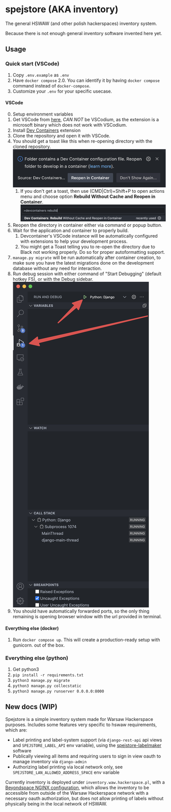 # spejstore (AKA inventory)

The general HSWAW (and other polish hackerspaces) inventory system.

Because there is not enough general inventory software invented here yet.

## Usage

### Quick start (VSCode)

1. Copy `.env.example` as `.env`
2. Have `docker compose` 2.0. You can identify it by having `docker compose` command instead of `docker-compose`.
3. Customize your `.env` for your specific usecase.

#### VSCode

0. Setup environment variables
1. Get VSCode from [here](https://code.visualstudio.com/download), *CAN NOT* be VSCodium, as the extension is a microsoft binary which does not work with VSCodium.
2. Install [Dev Containers](https://marketplace.visualstudio.com/items?itemName=ms-vscode-remote.remote-containers) extension
3. Clone the repository and open it with VSCode.
4. You should get a toast like this when re-opening directory with the cloned repository. ![Toast example](readme/toast-example.png 'Toast example')
   1. If you don't get a toast, then use (CMD|Ctrl)+Shift+P to open actions menu and choose option **Rebuild Without Cache and Reopen in Container**. ![Command example](readme/command-example.png 'Command example')
5. Reopen the directory in container either via command or popup button.
6. Wait for the application and container to properly build.
   1. Devcontainer's VSCode instance will be automatically configured with extensions to help your development process.
   2. You might get a Toast telling you to re-open the directory due to Black not working properly. Do so for proper autoformatting support.
7. `manage.py migrate` will be run automatically after container creation, to make sure you have the latest migrations done on the development database without any need for interaction.
8. Run debug session with either command of "Start Debugging" (default hotkey F5), or with the Debug sidebar. ![Debug sidebar instructions](readme/debug-example.png 'Debug sidebar')
9. You should have automatically forwarded ports, so the only thing remaining is opening browser window with the url provided in terminal.

#### Everything else (docker)

1. Run `docker compose up`. This will create a production-ready setup with gunicorn. out of the box.

### Everything else (python)

1. Get python3
2. `pip install -r requirements.txt`
3. `python3 manage.py migrate`
4. `python3 manage.py collecstatic`
5. `python3 manage.py runserver 0.0.0.0:8000`

## New docs (WIP)

Spejstore is a simple inventory system made for Warsaw Hackerspace purposes. Includes some features very specific to hswaw requirements, which are:

- Label printing and label-system support (via `django-rest-api` api views and `SPEJSTORE_LABEL_API` env variable), using the [spejstore-labelmaker](https://code.hackerspace.pl/informatic/spejstore-labelmaker/) software
- Publically viewing all items and requiring users to sign in view oauth to manage inventory via `django-admin`
- Authorizing label printing via local network only, see `SPEJSTORE_LAN_ALLOWED_ADDRESS_SPACE` env variable

Currently inventory is deployed under `inventory.waw.hackerspace.pl`, with a [Beyondspace NGINX configuration](https://cs.hackerspace.pl/hscloud/-/blob/hswaw/machines/customs.hackerspace.pl/beyondspace.nix), which allows the inventory to be accessible from outside of the Warsaw Hackerspace network with a necessary oauth authorization, but does not allow printing of labels without physically being in the local network of HSWAW.
